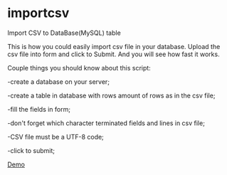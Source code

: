 # importcsv
Import CSV to DataBase(MySQL) table

This is how you could easily import csv file in your database.
Upload the csv file into form and click to Submit. And you will see how fast it works.


Couple things you should know about this script:

-create a database on your server;

-create a table in database with rows amount of rows as in the csv file;

-fill the fields in form;

-don't forget which character terminated fields and lines in csv file;

-CSV file must be a UTF-8 code;

-click to submit;

<a href="http://ttl.com.ua/works/dist/importcsv/">Demo</a>
